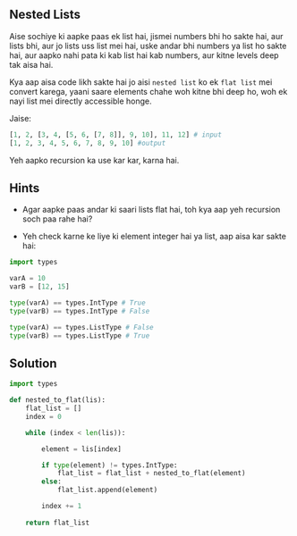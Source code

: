 ## Nested Lists
Aise sochiye ki aapke paas ek list hai, jismei numbers bhi ho sakte hai, aur lists bhi, aur jo lists uss list mei hai, uske andar bhi numbers ya list ho sakte hai, aur aapko nahi pata ki kab list hai kab numbers, aur kitne levels deep tak aisa hai.

Kya aap aisa code likh sakte hai jo aisi `nested list` ko ek `flat list` mei convert karega, yaani saare elements chahe woh kitne bhi deep ho, woh ek nayi list mei directly accessible honge.

Jaise:

```python
[1, 2, [3, 4, [5, 6, [7, 8]], 9, 10], 11, 12] # input
[1, 2, 3, 4, 5, 6, 7, 8, 9, 10] #output
```

Yeh aapko recursion ka use kar kar, karna hai.

## Hints
- Agar aapke paas andar ki saari lists flat hai, toh kya aap yeh recursion soch paa rahe hai? 

- Yeh check karne ke liye ki element integer hai ya list, aap aisa kar sakte hai:

```python
import types

varA = 10
varB = [12, 15]

type(varA) == types.IntType # True
type(varB) == types.IntType # False

type(varA) == types.ListType # False
type(varB) == types.ListType # True

```

## Solution
```python
import types

def nested_to_flat(lis):
    flat_list = []
    index = 0

    while (index < len(lis)):

        element = lis[index]

        if type(element) != types.IntType:
            flat_list = flat_list + nested_to_flat(element)
        else:
            flat_list.append(element)

        index += 1
        
    return flat_list 
```